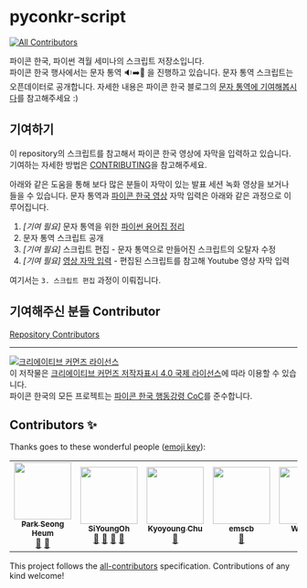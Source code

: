 # pyconkr-script
<!-- ALL-CONTRIBUTORS-BADGE:START - Do not remove or modify this section -->
[![All Contributors](https://img.shields.io/badge/all_contributors-5-orange.svg?style=flat-square)](#contributors-)
<!-- ALL-CONTRIBUTORS-BADGE:END -->
파이콘 한국, 파이썬 격월 세미나의 스크립트 저장소입니다.  
파이콘 한국 행사에서는 문자 통역 :sound::arrow_right::memo: 을 진행하고 있습니다. 문자 통역 스크립트는 오픈데이터로 공개합니다. 자세한 내용은 파이콘 한국 블로그의 [문자 통역에 기여해봅시다](http://blog.pycon.kr/2020/02/24/contribute-speech-to-text-translation/)를 참고해주세요 :)

## 기여하기

이 repository의 스크립트를 참고해서 파이콘 한국 영상에 자막을 입력하고 있습니다.   
기여하는 자세한 방법은 [CONTRIBUTING](./CONTRIBUTING.md)을 참고해주세요. 

아래와 같은 도움을 통해 보다 많은 분들이 자막이 있는 발표 세션 녹화 영상을 보거나 들을 수 있습니다.
문자 통역과 [파이콘 한국 영상](https://www.youtube.com/channel/UC26x6D5xpKx6io4ShfXa_Ow) 자막 입력은 아래와 같은 과정으로 이루어집니다.

1. *[기여 필요]* 문자 통역을 위한 [파이썬 용어집 정리](https://github.com/pythonkr/python-terms)
2. 문자 통역 스크립트 공개
3. *[기여 필요]* 스크립트 편집 - 문자 통역으로 만들어진 스크립트의 오탈자 수정
4. *[기여 필요]* [영상 자막 입력](https://github.com/pythonkr/pyconkr-guide/blob/master/subtitles/00-getting-started.md) - 편집된 스크립트를 참고해 Youtube 영상 자막 입력

여기서는 `3. 스크립트 편집` 과정이 이뤄집니다. 


## 기여해주신 분들 Contributor
[Repository Contributors](https://github.com/pythonkr/pyconkr-script/graphs/contributors)

---
<a rel="license" href="http://creativecommons.org/licenses/by/4.0/"><img alt="크리에이티브 커먼즈 라이선스" style="border-width:0" src="https://i.creativecommons.org/l/by/4.0/88x31.png" /></a><br />이 저작물은 <a rel="license" href="http://creativecommons.org/licenses/by/4.0/">크리에이티브 커먼즈 저작자표시 4.0 국제 라이선스</a>에 따라 이용할 수 있습니다.  
파이콘 한국의 모든 프로젝트는 [파이콘 한국 행동강령 CoC](https://github.com/pythonkr/pycon-code-of-conduct)를 준수합니다. 
## Contributors ✨

Thanks goes to these wonderful people ([emoji key](https://allcontributors.org/docs/en/emoji-key)):

<!-- ALL-CONTRIBUTORS-LIST:START - Do not remove or modify this section -->
<!-- prettier-ignore-start -->
<!-- markdownlint-disable -->
<table>
  <tr>
    <td align="center"><a href="http://seongheum.golony.dev"><img src="https://avatars1.githubusercontent.com/u/10653376?v=4" width="100px;" alt=""/><br /><sub><b>Park Seong Heum</b></sub></a><br /><a href="#projectManagement-golony6449" title="Project Management">📆</a> <a href="https://github.com/pythonkr/pyconkr-script/pulls?q=is%3Apr+reviewed-by%3Agolony6449" title="Reviewed Pull Requests">👀</a></td>
    <td align="center"><a href="http://github.com/ohahohah"><img src="https://avatars3.githubusercontent.com/u/17819874?v=4" width="100px;" alt=""/><br /><sub><b>SiYoungOh</b></sub></a><br /><a href="#projectManagement-ohahohah" title="Project Management">📆</a> <a href="https://github.com/pythonkr/pyconkr-script/commits?author=ohahohah" title="Documentation">📖</a> <a href="https://github.com/pythonkr/pyconkr-script/pulls?q=is%3Apr+reviewed-by%3Aohahohah" title="Reviewed Pull Requests">👀</a> <a href="#ideas-ohahohah" title="Ideas, Planning, & Feedback">🤔</a></td>
    <td align="center"><a href="https://chukycheese.github.io"><img src="https://avatars2.githubusercontent.com/u/20205007?v=4" width="100px;" alt=""/><br /><sub><b>Kyoyoung Chu</b></sub></a><br /><a href="#projectManagement-chukycheese" title="Project Management">📆</a></td>
    <td align="center"><a href="https://github.com/emscb"><img src="https://avatars0.githubusercontent.com/u/32407677?v=4" width="100px;" alt=""/><br /><sub><b>emscb</b></sub></a><br /><a href="#projectManagement-emscb" title="Project Management">📆</a></td>
    <td align="center"><a href="https://medium.com/@cmygray"><img src="https://avatars3.githubusercontent.com/u/26966551?v=4" width="100px;" alt=""/><br /><sub><b>Won Kim</b></sub></a><br /><a href="#projectManagement-cmygray" title="Project Management">📆</a></td>
  </tr>
</table>

<!-- markdownlint-enable -->
<!-- prettier-ignore-end -->
<!-- ALL-CONTRIBUTORS-LIST:END -->

This project follows the [all-contributors](https://github.com/all-contributors/all-contributors) specification. Contributions of any kind welcome!